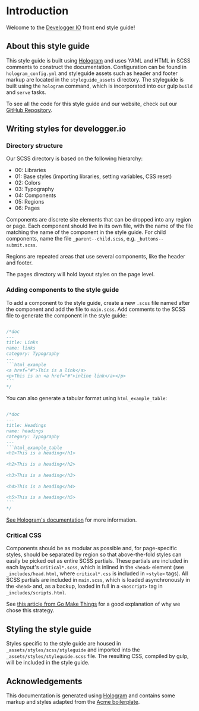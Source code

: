 # Introduction

Welcome to the [Develogger IO](https://develogger.io) front end style guide!

## About this style guide

This style guide is built using [Hologram](http://github.com/trulia/hologram) and uses YAML and HTML in SCSS comments to construct the documentation. Configuration can be found in `hologram_config.yml` and styleguide assets such as header and footer markup are located in the `styleguide_assets` directory. The styleguide is built using the `hologram` command, which is incorporated into our gulp `build` and `serve` tasks.

To see all the code for this style guide and our website, check out our [GitHub Repository](https://github.com/develoggerio/site).

## Writing styles for develogger.io

### Directory structure

Our SCSS directory is based on the following hierarchy:

- 00: Libraries
- 01: Base styles (importing libraries, setting variables, CSS reset)
- 02: Colors
- 03: Typography
- 04: Components
- 05: Regions
- 06: Pages

Components are discrete site elements that can be dropped into any region or page. Each component should live in its own file, with the name of the file matching the name of the component in the style guide. For child components, name the file `_parent--child.scss`, e.g. `_buttons--submit.scss`.

Regions are repeated areas that use several components, like the header and footer.

The pages directory will hold layout styles on the page level.

### Adding components to the style guide

To add a component to the style guide, create a new `.scss` file named after the component and add the file to `main.scss`. Add comments to the SCSS file to generate the component in the style guide:

```css

​/*doc
​---
​title: Links
​name: links
​category: Typography
​---
​```html_example
​<a href="#">This is a link</a>
​<p>This is an <a href="#">inline link</a></p>
​```
​*/
```

You can also generate a tabular format using `html_example_table`:

```css

​/*doc
​---
​title: Headings
​name: headings
​category: Typography
​---
​```html_example_table
​<h1>This is a heading</h1>
​
​<h2>This is a heading</h2>
​
​<h3>This is a heading</h3>
​
​<h4>This is a heading</h4>
​
​<h5>This is a heading</h5>
​```
​*/

```

[See Hologram's documentation](https://github.com/trulia/hologram#documenting-your-styles-and-components) for more information.

### Critical CSS

Components should be as modular as possible and, for page-specific styles, should be separated by region so that above-the-fold styles can easily be picked out as entire SCSS partials. These partials are included in each layout's `critical*.scss`, which is inlined in the `<head>` element (see `_includes/head.html`, where `critical*.css` is included in `<style>` tags). All SCSS partials are included in `main.scss`, which is loaded asynchronously in the `<head>` and, as a backup, loaded in full in a `<noscript>` tag in `_includes/scripts.html`.

See [this article from Go Make Things](https://gomakethings.com/inlining-critical-css-for-better-web-performance/) for a good explanation of why we chose this strategy.

## Styling the style guide

Styles specific to the style guide are housed in `_assets/styles/scss/styleguide` and imported into the `_assets/styles/styleguide.scss` file. The resulting CSS, compiled by gulp, will be included in the style guide.

## Acknowledgements

This documentation is generated using [Hologram](http://github.com/trulia/hologram) and contains some markup and styles adapted from the [Acme boilerplate](https://github.com/mattrothenberg/styleguide-boilerplate).
